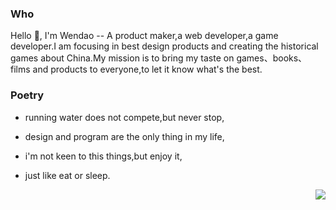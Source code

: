 ### Who

Hello 👋, I'm Wendao -- A product maker,a web developer,a game developer.I am focusing in best design products and creating the historical games about China.My mission is to bring my taste on games、books、films and products to everyone,to let it know what's the best.

### Poetry

- running water does not compete,but never stop,

- design and program are the only thing in my life,

- i'm not keen to this things,but enjoy it,

- just like eat or sleep.

<img 
align="right"
src="https://github-readme-stats.vercel.app/api?username=matrixage&show_icons=true&icon_color=0366d6&text_color=24292e&bg_color=ffffff&hide_title=true" 
/>

